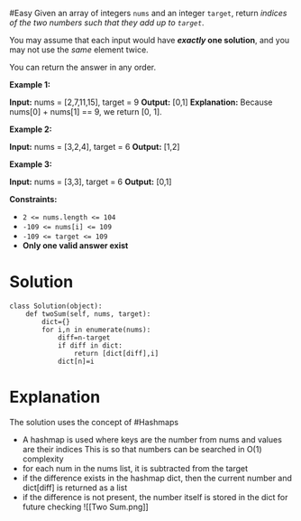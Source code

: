 #Easy
Given an array of integers `nums` and an integer `target`, return _indices of the two numbers such that they add up to `target`_.

You may assume that each input would have **_exactly_ one solution**, and you may not use the _same_ element twice.

You can return the answer in any order.

**Example 1:**

**Input:** nums = [2,7,11,15], target = 9
**Output:** [0,1]
**Explanation:** Because nums[0] + nums[1] == 9, we return [0, 1].

**Example 2:**

**Input:** nums = [3,2,4], target = 6
**Output:** [1,2]

**Example 3:**

**Input:** nums = [3,3], target = 6
**Output:** [0,1]

**Constraints:**

- `2 <= nums.length <= 104`
- `-109 <= nums[i] <= 109`
- `-109 <= target <= 109`
- **Only one valid answer exist**


# Solution
```
class Solution(object):
    def twoSum(self, nums, target):
		dict={}
		for i,n in enumerate(nums):
			diff=n-target
			if diff in dict:
				return [dict[diff],i]
			dict[n]=i

```
# Explanation
The solution uses the concept of #Hashmaps
- A hashmap is used where keys are the number from nums and 
  values are their indices
  This is so that numbers can be searched in O(1) complexity
- for each num in the nums list, it is subtracted from the target 
- if the difference exists in the hashmap dict, then the current number and dict[diff] is returned as a list
- if the difference is not present, the number itself is stored in the dict for future checking
![[Two Sum.png]]